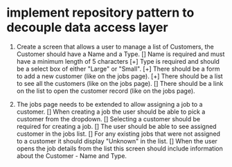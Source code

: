 ﻿# implement repository pattern to decouple data access layer

1. Create a screen that allows a user to manage a list of Customers, the Customer should have a Name and a Type.
   [] Name is required and must have a minimum length of 5 characters
   [+] Type is required and should be a select box of either "Large" or "Small".
   [+] There should be a form to add a new customer (like on the jobs page).
   [+] There should be a list to see all the customers (like on the jobs page).
   [] There should be a link on the list to open the customer record (like on the jobs page).

2. The jobs page needs to be extended to allow assigning a job to a customer.
   [] When creating a job the user should be able to pick a customer from the dropdown.
   [] Selecting a customer should be required for creating a job.
   [] The user should be able to see assigned customer in the jobs list.
   [] For any existing jobs that were not assigned to a customer it should display "Unknown" in the list.
   [] When the user opens the job details from the list this screen should include information about the Customer - Name and Type.